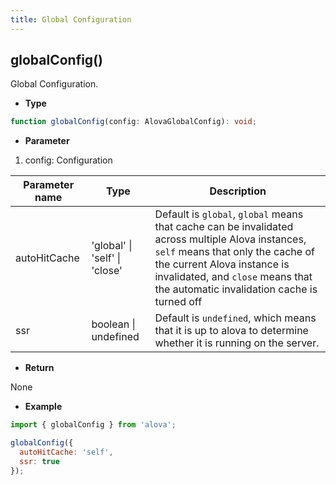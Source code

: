 ```yaml
---
title: Global Configuration
---
```


## globalConfig()

Global Configuration.

- **Type**

```ts
function globalConfig(config: AlovaGlobalConfig): void;
```

- **Parameter**

1. config: Configuration

| Parameter name | Type                          | Description                                                                                                                                                                                                                                             |
| -------------- | ----------------------------- | ------------------------------------------------------------------------------------------------------------------------------------------------------------------------------------------------------------------------------------------------------- |
| autoHitCache   | 'global' \| 'self' \| 'close' | Default is `global`, `global` means that cache can be invalidated across multiple Alova instances, `self` means that only the cache of the current Alova instance is invalidated, and `close` means that the automatic invalidation cache is turned off |
| ssr            | boolean \| undefined          | Default is `undefined`, which means that it is up to alova to determine whether it is running on the server.                                                                                                                                            |

- **Return**

None

- **Example**

```js
import { globalConfig } from 'alova';

globalConfig({
  autoHitCache: 'self',
  ssr: true
});
```
